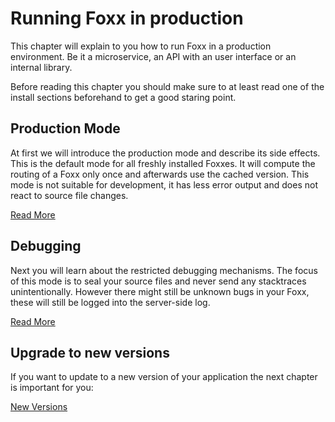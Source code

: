 Running Foxx in production
==========================

This chapter will explain to you how to run Foxx in a production environment.
Be it a microservice, an API with an user interface or an internal library.

Before reading this chapter you should make sure to at least read one of the install sections beforehand to get a good staring point.

Production Mode
---------------

At first we will introduce the production mode and describe its side effects.
This is the default mode for all freshly installed Foxxes.
It will compute the routing of a Foxx only once and afterwards use the cached version.
This mode is not suitable for development, it has less error output and does not react to source file changes.

[Read More](Productionmode.md)

Debugging
---------

Next you will learn about the restricted debugging mechanisms.
The focus of this mode is to seal your source files and never send any stacktraces unintentionally.
However there might still be unknown bugs in your Foxx, these will still be logged into the server-side log.

[Read More](Debugging.md)

Upgrade to new versions
-----------------------

If you want to update to a new version of your application the next chapter is important for you:

[New Versions](Upgrade.md)
